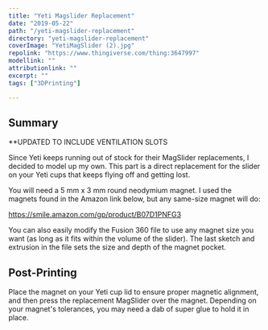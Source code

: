 ```yaml
---
title: "Yeti Magslider Replacement"
date: "2019-05-22"
path: "/yeti-magslider-replacement"
directory: "yeti-magslider-replacement"
coverImage: "YetiMagSlider (2).jpg"
repolink: "https://www.thingiverse.com/thing:3647997"
modellink: ""
attributionlink: ""
excerpt: ""
tags: ["3DPrinting"]

---
```


## Summary

**UPDATED TO INCLUDE VENTILATION SLOTS

Since Yeti keeps running out of stock for their MagSlider replacements, I decided to model up my own. This part is a direct replacement for the slider on your Yeti cups that keeps flying off and getting lost.

You will need a 5 mm x 3 mm round neodymium magnet. I used the magnets found in the Amazon link below, but any same-size magnet will do:

https://smile.amazon.com/gp/product/B07D1PNFG3

You can also easily modify the Fusion 360 file to use any magnet size you want (as long as it fits within the volume of the slider). The last sketch and extrusion in the file sets the size and depth of the magnet pocket.

## Post-Printing

Place the magnet on your Yeti cup lid to ensure proper magnetic alignment, and then press the replacement MagSlider over the magnet. Depending on your magnet's tolerances, you may need a dab of super glue to hold it in place.